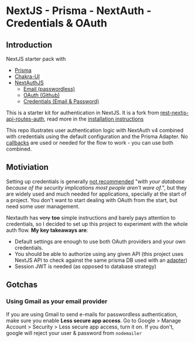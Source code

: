 # NextJS - Prisma - NextAuth - Credentials & OAuth

## Introduction

NextJS starter pack with
- [Prisma](https://www.prisma.io/)
- [Chakra-UI](https://chakra-ui.com/)
- [NextAuthJS](https://next-auth.js.org/)
  - [Email (passwordless)](https://next-auth.js.org/providers/email)
  - [OAuth (Github)](https://next-auth.js.org/providers/github)
  - [Credentials (Email & Password)](https://next-auth.js.org/providers/credentials)

This is a starter kit for authentication in NextJS. It is a fork from [rest-nextjs-api-routes-auth](https://github.com/prisma/prisma-examples/tree/latest/typescript/rest-nextjs-api-routes-auth), read more in the [installation instructions](installation.md)

This repo illustrates user authentication logic with NextAuth v4 combined with credentials using the default configuration and the Prisma Adapter. No [callbacks](https://next-auth.js.org/configuration/callbacks) are used or needed for the flow to work - you can use both combined.

## Motiviation
Setting up credentials is generally [not recommended](https://github.com/nextauthjs/next-auth/discussions/3364) "_with your database because of the security implications most people aren't ware of._", but they are widely used and much needed for applications, specially at the start of a project. You don't want to start dealing with OAuth from the start, but need some user management.

Nextauth has ~~very~~ **too** simple instructions and barely pays attention to credentials, so I decided to set up this project to experiment with the whole auth flow. **My key takeaways are**:
- Default settings are enough to use both OAuth providers and your own credentials.
- You should be able to authorize using any given API (this project uses NextJS API to check against the same prisma DB used with an [adapter](https://next-auth.js.org/adapters/overview))
- Session JWT is needed (as opposed to database strategy)

## Gotchas

### Using Gmail as your email provider

If you are using Gmail to send e-mails for passwordless authentication, make sure you enable **Less secure app access**. Go to Google > Manage Account > Security > Less secure app access, turn it on. If you don't, google will reject your user & password from `nodemailer`